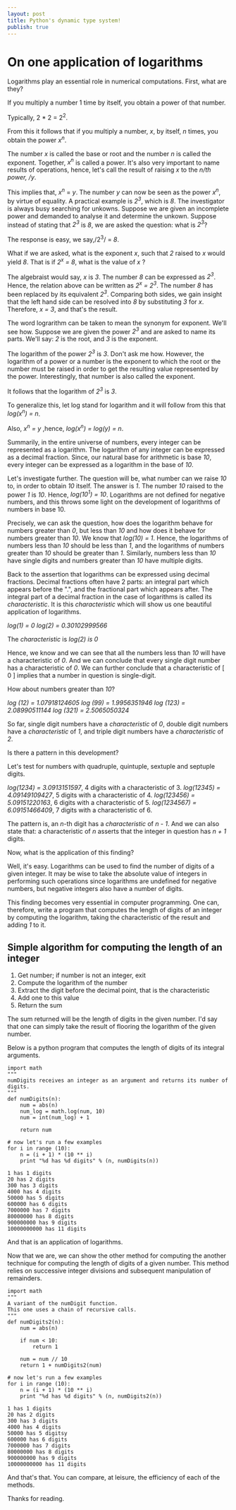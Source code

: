 ```yaml
---
layout: post
title: Python's dynamic type system!
publish: true
---
```


# On one application of logarithms

Logarithms play an essential role in numerical computations. First, what are
they?

If you multiply a number 1 time by itself, you obtain a power of that number.

Typically, 2 \* 2 = 2<sup>2</sup>.

From this it follows that if you multiply a number,  *x*, by itself, *n* times, you
obtain the power *x<sup>n</sup>*.

The number *x* is called the base or root and the number *n* is called the exponent.
Together, *x<sup>n</sup>* is called a power. It's also very important to name results of
operations, hence, let's call the result of raising *x* to the *n/th power, /y*.

This implies that, *x<sup>n</sup>* = *y*. The number *y* can now be seen as the
power *x<sup>n</sup>*, by virtue of equality. A practical example is *2<sup>3</sup>*, which is *8*. The investigator is always busy searching
for unkowns. Suppose we are given an incomplete power and demanded to analyse
it and determine the unkown. Suppose instead of stating that *2<sup>3</sup>* is *8*, we are
asked the question: what is *2<sup>3</sup>*?

The response is easy, we say,/2<sup>3</sup>/ = *8*.

What if we are asked, what is the exponent *x*, such that *2* raised to
*x* would yield *8*. That is if *2<sup>x</sup> = 8*, what is the value of *x* ?

The algebraist would say, *x* is *3*. The number *8* can be expressed as *2<sup>3</sup>*. Hence,
the relation above can be written as *2<sup>x</sup> = 2<sup>3</sup>*. The number *8* has been replaced
by its equivalent *2<sup>3</sup>*. Comparing both sides, we gain insight that the left hand
side can be resolved into *8* by substituting *3* for *x*. Therefore, *x = 3*, and that's the result.

The word lograrithm can be taken to mean the synonym for exponent. We'll see
how. Suppose we are given the power *2<sup>3</sup>* and are asked to name its parts.
We'll say: *2* is the root, and *3* is the exponent. 

The logarithm of the power *2<sup>3</sup>* is *3*. Don't ask me how. However, the
logarithm of a power or a number is the exponent to which the root or the
number must be raised in order to get the resulting value represented by the
power. Interestingly, that number is also called the exponent. 

It follows that the logarithm of *2<sup>3</sup>* is *3*. 

To generalize this, let log stand for logarithm and it will follow from this
that *log(x<sup>n</sup>) = n*. 

Also, *x<sup>n</sup> = y* ,hence, *log(x<sup>n</sup>) = log(y) = n*.

Summarily, in the entire universe of numbers, every integer can be represented as
a logarithm. The logarithm of any integer can be expressed as a decimal
fraction. Since, our natural base for arithmetic is base *10*, every integer can
be expressed as a logarithm in the base of *10*.

Let's investigate further. The question will be, what number can we raise *10* to,
in order to obtain *10* itself. The answer is *1*. The number *10*
raised to the power *1* is *10*. Hence, *log(10<sup>1</sup>) = 10*.
Logarithms are not defined for negative numbers, and this throws some light on
the development of logarithms of numbers in base 10. 

Precisely, we can ask the question, how does the logarithm behave for numbers
greater than *0*, but less than *10*  and how does it behave for numbers
greater than *10*. We know that *log(10) = 1*. Hence, the logarithms of
numbers less than *10* should be less than *1*, and the logarithms of numbers
greater than *10* should be greater than *1*. Similarly, numbers less than *10*
have single digits and numbers greater than *10*  have multiple
digits. 

Back to the assertion that logarithms can be expressed using decimal fractions.
Decimal fractions often have 2 parts: an integral part which appears before the
".", and the fractional part which appears after. The integral part of a
decimal fraction in the case of logarithms is called its *characteristic*. It is
this *characteristic* which will show us one beautiful application of
logarithms.

*log(1) = 0*
*log(2) = 0.30102999566*

The *characteristic* is *log(2) is 0*

Hence, we know and we can see that all the numbers less than *10* will have
a characteristic of *0*. And we can conclude that every single digit number
has a characteristic of *0*. We can further conclude that a characteristic
of \[ 0 \] implies that a number in question is single-digit. 

How about numbers greater than *10*?

*log (12) = 1.07918124605*
*log (99) = 1.9956351946*
*log (123) = 2.08990511144*
*log (321) = 2.5065050324*

So far, single digit numbers have a *characteristic* of *0*, double digit numbers
have a *characteristic* of *1*, and triple digit numbers have a *characteristic* of *2*. 

Is there a pattern in this development? 

Let's test for numbers with quadruple, quintuple, sextuple and septuple digits.

*log(1234) = 3.0913151597*, 4 digits with a characteristic of 3.
*log(12345) = 4.09149109427*, 5 digits with a characteristic of 4.
*log(123456) = 5.09151220163*, 6 digits with a characteristic of 5.
*log(1234567) = 6.09151466409*, 7 digits with a characteristic of 6.

The pattern is, an *n*-th digit has a *characteristic*  of *n - 1*. And we
can also state that: a characteristic of *n*  asserts that the integer in
question has *n + 1* digits.

Now, what is the application of this finding?

Well, it's easy. Logarithms can be used to find the number of digits of a given
integer. It may be wise to take the absolute value of integers in performing
such operations since logarithms are undefined for negative numbers, but
negative integers also have a number of digits.

This finding becomes very essential in computer programming. One can, therefore,
write a program that computes the length of digits of an integer by computing
the logarithm, taking the characteristic of the result and adding *1* to it.


<a id="orgb315aab"></a>

## Simple algorithm for computing the length of an integer

1.  Get number; if number is not an integer, exit
2.  Compute the logarithm of the number
3.  Extract the digit before the decimal point, that is the characteristic
4.  Add one to this value
5.  Return the sum

The sum returned will be the length of digits in the given number. I'd say that
one can simply take the result of flooring the logarithm of the given number. 

Below is a python program that computes the length of digits of its integral
arguments. 

    import math
    """
    numDigits receives an integer as an argument and returns its number of digits.
    """
    def numDigits(n):
        num = abs(n)
        num_log = math.log(num, 10)
        num = int(num_log) + 1
        
        return num
    
    # now let's run a few examples
    for i in range (10):
        n = (i + 1) * (10 ** i)
        print "%d has %d digits" % (n, numDigits(n))

    1 has 1 digits
    20 has 2 digits
    300 has 3 digits
    4000 has 4 digits
    50000 has 5 digits
    600000 has 6 digits
    7000000 has 7 digits
    80000000 has 8 digits
    900000000 has 9 digits
    10000000000 has 11 digits

And that is an application of logarithms.

Now that we are, we can show the other method for computing the another
technique for computing the length of digits of a given number. This method
relies on successive integer divisions and subsequent manipulation of
remainders. 

    import math
    """
    A variant of the numDigit function.
    This one uses a chain of recursive calls.
    """
    def numDigits2(n):
        num = abs(n)
        
        if num < 10:
            return 1
    
        num = num // 10
        return 1 + numDigits2(num)
    
    # now let's run a few examples
    for i in range (10):
        n = (i + 1) * (10 ** i)
        print "%d has %d digits" % (n, numDigits2(n))

    1 has 1 digits
    20 has 2 digits
    300 has 3 digits
    4000 has 4 digits
    50000 has 5 digitsy
    600000 has 6 digits
    7000000 has 7 digits
    80000000 has 8 digits
    900000000 has 9 digits
    10000000000 has 11 digits

And that's that. You can compare, at leisure, the efficiency of each of the
methods.

Thanks for reading.

